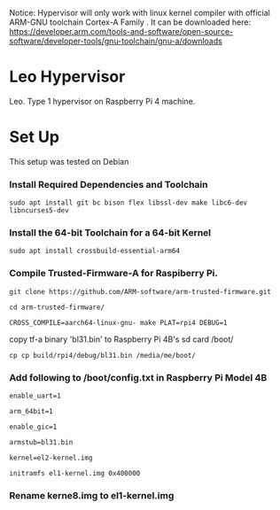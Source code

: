 
Notice: Hypervisor will only work with linux kernel compiler with official ARM-GNU toolchain Cortex-A Family . It can be downloaded here: https://developer.arm.com/tools-and-software/open-source-software/developer-tools/gnu-toolchain/gnu-a/downloads  

# Leo Hypervisor
Leo. Type 1 hypervisor on Raspberry Pi 4 machine.

# Set Up 
This setup was tested on Debian

### Install Required Dependencies and Toolchain

`sudo apt install git bc bison flex libssl-dev make libc6-dev libncurses5-dev`

### Install the 64-bit Toolchain for a 64-bit Kernel

`sudo apt install crossbuild-essential-arm64`

### Compile Trusted-Firmware-A for Raspiberry Pi. 


`git clone https://github.com/ARM-software/arm-trusted-firmware.git`

`cd arm-trusted-firmware/`

`CROSS_COMPILE=aarch64-linux-gnu- make PLAT=rpi4 DEBUG=1`

copy tf-a binary 'bl31.bin' to Raspberry Pi 4B's sd card /boot/

`cp cp build/rpi4/debug/bl31.bin /media/me/boot/`

### Add following to /boot/config.txt in Raspberry Pi Model 4B

``````
enable_uart=1

arm_64bit=1

enable_gic=1

armstub=bl31.bin

kernel=el2-kernel.img

initramfs el1-kernel.img 0x400000
``````

### Rename kerne8.img to el1-kernel.img
